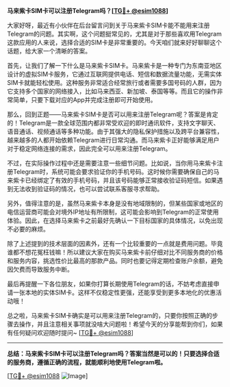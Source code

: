 **马来紫卡SIM卡可以注册Telegram吗？[[TG💪+ @esim1088](https://t.me/s/esim1088)]**

大家好呀，最近有小伙伴在后台留言问到关于马来紫卡SIM卡能不能用来注册Telegram的问题。其实啊，这个问题挺常见的，尤其是对于那些喜欢用Telegram这款应用的人来说，选择合适的SIM卡是非常重要的。今天咱们就来好好聊聊这个话题，给大家一个清晰的答案。

首先，让我们了解一下什么是马来紫卡SIM卡。马来紫卡是一种专门为东南亚地区设计的虚拟SIM卡服务，它通过互联网提供电话、短信和数据流量功能，无需实体SIM卡就能轻松使用。这种服务非常适合经常旅行或者需要多国号码的人群，因为它支持多个国家的网络接入，比如马来西亚、新加坡、泰国等等。而且它的操作非常简单，只要下载对应的App并完成注册即可开始使用。

那么，回到正题——马来紫卡SIM卡是否可以用来注册Telegram呢？答案是肯定的！Telegram是一款全球范围内都非常受欢迎的即时通讯软件，支持文字聊天、语音通话、视频通话等多种功能。由于其强大的隐私保护措施以及跨平台兼容性，越来越多的人都开始依赖Telegram进行日常沟通。而马来紫卡正好能够满足用户对于稳定网络连接的需求，因此完全可以用来注册Telegram。

不过，在实际操作过程中还是需要注意一些细节问题。比如说，当你用马来紫卡注册Telegram时，系统可能会要求验证你的手机号码。这时候你需要确保自己的马来紫卡已经绑定了有效的手机号码，并且该号码能够正常接收验证码短信。如果遇到无法收到验证码的情况，也可以尝试联系客服寻求帮助。

另外，值得注意的是，虽然马来紫卡本身是没有地域限制的，但某些国家或地区的电信运营商可能会对境外IP地址有所限制，这可能会影响到Telegram的正常使用体验。因此，在选择马来紫卡之前最好先确认一下目标国家的具体情况，以免出现不必要的麻烦。

除了上述提到的技术层面的因素外，还有一个比较重要的一点就是费用问题。毕竟谁都不想花冤枉钱嘛！所以建议大家在购买马来紫卡前仔细对比不同服务商的价格和服务内容，挑选性价比最高的那款产品。同时也要记得定期检查账户余额，避免因欠费而导致服务中断。

最后再提醒一下各位朋友，如果你打算长期使用Telegram的话，不妨考虑直接申请一张本地的实体SIM卡。这样不仅稳定性更强，还能享受到更多本地化的优惠活动哦！

总之啦，马来紫卡SIM卡确实是可以用来注册Telegram的，只要你按照正确的步骤去操作，并且注意相关事项就没啥大问题啦！希望今天的分享能帮到你们，如果有任何疑问欢迎随时提问~ [[TG💪+ @esim1088](https://t.me/s/esim1088)]

---

**总结：马来紫卡SIM卡可以注册Telegram吗？答案当然是可以的！只要选择合适的服务商，遵循正确的流程，就能顺利地使用Telegram啦。**

[[TG💪+ @esim1088](https://t.me/s/esim1088) ![Image](https://i.postimg.cc/4NQfJmqS/Snipaste-2025-05-13-00-14-12.png)]